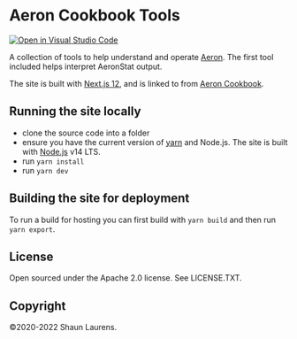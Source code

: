 # Aeron Cookbook Tools

[![Open in Visual Studio Code](https://open.vscode.dev/badges/open-in-vscode.svg)](https://open.vscode.dev/eleventy7/acb-tools)

A collection of tools to help understand and operate [Aeron](https://github.com/real-logic/aeron). The first tool included helps interpret AeronStat output.

The site is built with [Next.js 12](https://nextjs.org), and is linked to from [Aeron Cookbook](https://www.aeroncookbook.com).

## Running the site locally

- clone the source code into a folder
- ensure you have the current version of [yarn](https://yarnpkg.com) and Node.js. The site is built with [Node.js](https://nodejs.org/en/) v14 LTS.
- run `yarn install`
- run `yarn dev`

## Building the site for deployment

To run a build for hosting you can first build with `yarn build` and then run `yarn export`.

## License

Open sourced under the Apache 2.0 license. See LICENSE.TXT.

## Copyright

©2020-2022 Shaun Laurens.
